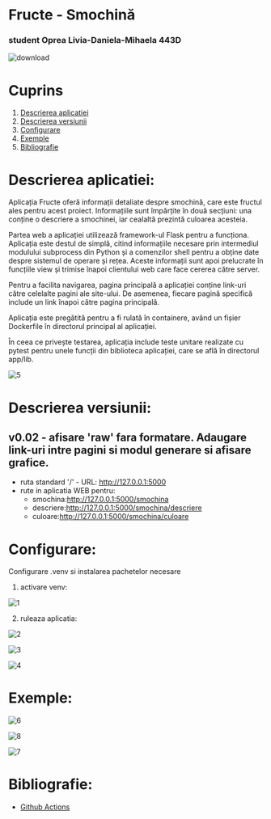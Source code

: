 
# Fructe - Smochină
### student Oprea Livia-Daniela-Mihaela 443D
![download](https://github.com/beluflorentina/Curs_VCGJ_2024_fructe/assets/127673080/5f089c0f-a9ad-4f13-8d64-6523fd166b97)

# Cuprins

1. [Descrierea aplicatiei](#descrierea-aplicatiei)
1. [Descrierea versiunii](#descrierea-versiunii)
1. [Configurare](#configurare)
1. [Exemple](#exemple)
1. [Bibliografie](#bibliografie)

# Descrierea aplicatiei:

Aplicația Fructe oferă informații detaliate despre smochină, care este fructul ales pentru acest proiect. Informațiile sunt împărțite în două secțiuni: una conține o descriere a smochinei, iar cealaltă prezintă culoarea acesteia.

Partea web a aplicației utilizează framework-ul Flask pentru a funcționa. Aplicația este destul de simplă, citind informațiile necesare prin intermediul modulului subprocess din Python și a comenzilor shell pentru a obține date despre sistemul de operare și rețea. Aceste informații sunt apoi prelucrate în funcțiile view și trimise înapoi clientului web care face cererea către server.

Pentru a facilita navigarea, pagina principală a aplicației conține link-uri către celelalte pagini ale site-ului. De asemenea, fiecare pagină specifică include un link înapoi către pagina principală.

Aplicația este pregătită pentru a fi rulată în containere, având un fișier Dockerfile în directorul principal al aplicației.

În ceea ce privește testarea, aplicația include teste unitare realizate cu pytest pentru unele funcții din biblioteca aplicației, care se află în directorul app/lib.

![5](https://github.com/beluflorentina/Curs_VCGJ_2024_fructe/assets/127673080/f3707ee4-3783-4a08-af1c-5c66d5d38a18)

# Descrierea versiunii:
## v0.02 - afisare 'raw' fara formatare. Adaugare link-uri intre pagini si modul generare si afisare grafice.

 * ruta standard '/' - URL: http://127.0.0.1:5000
 * rute in aplicatia WEB pentru:
   * smochina:http://127.0.0.1:5000/smochina
   * descriere:http://127.0.0.1:5000/smochina/descriere
   * culoare:http://127.0.0.1:5000/smochina/culoare
  
# Configurare:

Configurare .venv si instalarea pachetelor necesare

1) activare venv:

![1](https://github.com/beluflorentina/Curs_VCGJ_2024_fructe/assets/127673080/13aee104-4b0e-4971-86c9-725ccec222ac)
 
2) ruleaza aplicatia:

![2](https://github.com/beluflorentina/Curs_VCGJ_2024_fructe/assets/127673080/9b37ae85-535a-4fab-9049-304a384f2f5c)

![3](https://github.com/beluflorentina/Curs_VCGJ_2024_fructe/assets/127673080/ac82e34a-1730-4665-98d3-7e5747b1236b)

![4](https://github.com/beluflorentina/Curs_VCGJ_2024_fructe/assets/127673080/aa37e591-d6d1-479b-8769-9dcfd3af1870)

# Exemple:

![6](https://github.com/beluflorentina/Curs_VCGJ_2024_fructe/assets/127673080/11ba5d7b-8ff0-448b-8742-f5cd60b86e81)

![8](https://github.com/beluflorentina/Curs_VCGJ_2024_fructe/assets/127673080/f767b35e-bae7-437a-b43e-4a79c555f71e)

![7](https://github.com/beluflorentina/Curs_VCGJ_2024_fructe/assets/127673080/3c77070d-4dea-42e3-996c-aa285243f0ad)

# Bibliografie:

- [Github Actions](https://docs.github.com/en/actions)
